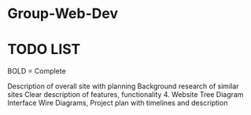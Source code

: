# Group-Web-Dev

# TODO LIST

BOLD = Complete

Description of overall site with planning
Background research of similar sites
Clear description of features, functionality 4. Website Tree Diagram
Interface Wire Diagrams,
Project plan with timelines and description
